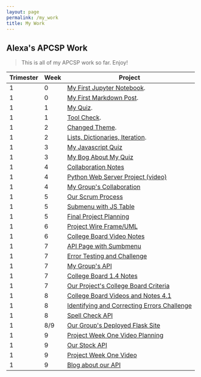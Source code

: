 ```yaml
---
layout: page
permalink: /my_work
title: My Work
---
```


## Alexa's APCSP Work
> This is all  of my APCSP work so far. Enjoy!

| Trimester   | Week        | Project     |
| ----------- | ----------- | ----------- |
| 1           | 0           | [My First Jupyter Notebook](https://alexac54767.github.io/Alexa-Fastpage/notebooks/myjupyternotebook). |
| 1           | 0           | [My First Markdown Post](https://alexac54767.github.io/Alexa-Fastpage/markdown/1). |
 | 1 | 1 | [My Quiz](https://alexac54767.github.io/Alexa-Fastpage/notebooks/myquiz). |
 | 1 | 1 | [Tool Check](https://alexac54767.github.io/Alexa-Fastpage/notebooks/toolchecks).|
 | 1 | 2 | [Changed Theme](https://alexac54767.github.io/Alexa-Fastpage/themes/1).|
| 1 | 2 | [Lists, Dictionaries, Iteration](https://alexac54767.github.io/Alexa-Fastpage/week2/python_lists).|
| 1 | 3 | [My Javascript Quiz](https://studio.code.org/projects/applab/oXLoKpnx1nxP7LAFffT-9ZtHzd4sCSOe2pKINlLZN-o) |
| 1 | 3 | [My Bog About My Quiz](https://alexac54767.github.io/Alexa-Fastpage/javascript/quiz) |
| 1 | 4 | [Collaboration Notes](https://alexac54767.github.io/Alexa-Fastpage/notes/1) |
| 1 | 4 | [Python Web Server Project (video)](https://youtu.be/awcCm8_QRPQ) |
| 1 | 4 | [My Group's Collaboration](https://alexac54767.github.io/Alexa-Fastpage/collaboration/1)|
| 1 | 5 | [Our Scrum Process](https://alexac54767.github.io/Alexa-Fastpage/AgileMethodology/scrumprocess) |
| 1 | 5 | [Submenu with JS Table](https://alexac54767.github.io/Alexa-Fastpage/frontend/overview) |
| 1 | 5 | [Final Project Planning](https://avac54765.github.io/groupfastpage/finalplanning/markdown) |
| 1 | 6 | [Project Wire Frame/UML](https://avac54765.github.io/groupfastpage/finalplanning/wireframe) |
| 1 | 6 | [College Board Video Notes](https://alexac54767.github.io/Alexa-Fastpage/collegeboard/notes) |
| 1 | 7 | [API Page with Sumbmenu](https://alexac54767.github.io/Alexa-Fastpage/api/overview) |
| 1 | 7 | [Error Testing and Challenge](https://alexac54767.github.io/Alexa-Fastpage/collegeboard/error) |
| 1 | 7 | [My Group's API](https://alexac54767.github.io/Alexa-Fastpage/API/SpellCheck) |
| 1 | 7 | [College Board 1.4 Notes](https://alexac54767.github.io/Alexa-Fastpage/collegeboard/notes) |
| 1 | 7 | [Our Project's College Board Criteria](https://avac54765.github.io/groupfastpage/finalplanning/criteria) |
| 1 | 8 | [College Board Videos and Notes 4.1](https://alexac54767.github.io/Alexa-Fastpage/collegeboard/fourpointonenotes) |
| 1 | 8 | [Identifying and Correcting Errors Challenge](https://alexac54767.github.io/Alexa-Fastpage/collegeboard/error) |
| 1 | 8 | [Spell Check API](https://alexac54767.github.io/Alexa-Fastpage/API/SpellCheck) |
| 1 | 8/9 | [Our Group's Deployed Flask Site](https://coolcoders.nighthawkcodescrums.gq/) |
| 1 | 9 | [Project Week One Video Planning](https://alexac54767.github.io/Alexa-Fastpage/video/plan) |
| 1 | 9 | [Our Stock API](https://avac54765.github.io/groupfastpage/data/stocks) |
| 1 | 9 | [Project Week One Video](https://youtu.be/NzPXKw8d5dg) |
| 1 | 9 | [Blog about our API](https://avac54765.github.io/groupfastpage/finalproject/weekone) |